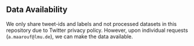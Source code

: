 ## Data Availability

We only share tweet-ids and labels and not processed datasets in this repository due to Twitter privacy policy. However, upon individual requests (`a.maarouf@lmu.de`), we can make the data available.